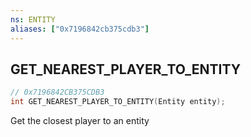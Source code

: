 ```yaml
---
ns: ENTITY
aliases: ["0x7196842cb375cdb3"]
---
```

## GET_NEAREST_PLAYER_TO_ENTITY

```c
// 0x7196842CB375CDB3
int GET_NEAREST_PLAYER_TO_ENTITY(Entity entity);
```

Get the closest player to an entity

